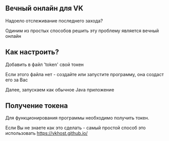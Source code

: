 ## Вечный онлайн для VK
Надоело отслеживание последнего захода?

Одиним из простых способов решить эту проблему является вечный онлайн

Как настроить?
------------
Добавить в файл 'token' свой токен

Если этого файла нет - создайте или запустите программу, она создаст его за Вас

Далее, запускаем как обычное Java приложение


Получение токена
------------
Для функционирования программы необходимо получить токен.

Если Вы не знаете как это сделать - самый простой способ это использовать https://vkhost.github.io/